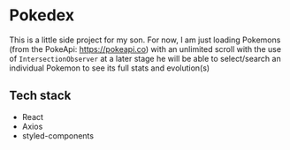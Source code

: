 # Pokedex

This is a little side project for my son. For now, I am just loading Pokemons (from the PokeApi: https://pokeapi.co) with an unlimited scroll with the use of ```IntersectionObserver``` at a later stage he will be able to select/search an individual Pokemon to see its full stats and evolution(s)

## Tech stack

- React
- Axios
- styled-components
